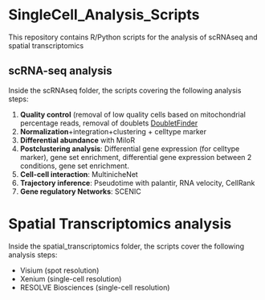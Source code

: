 # SingleCell_Analysis_Scripts

This repository contains R/Python scripts for the analysis of scRNAseq and spatial transcriptomics


## scRNA-seq analysis
Inside the scRNAseq folder, the scripts covering the following analysis steps:
1. **Quality control** (removal of low quality cells based on mitochondrial percentage reads, removal of doublets [DoubletFinder](https://github.com/chris-mcginnis-ucsf/DoubletFinder)
2. **Normalization**+integration+clustering + celltype marker
3. **Differential abundance** with MiloR
4. **Postclustering analysis**: Differential gene expression (for celltype marker), gene set enrichment, differential gene expression between 2 conditions, gene set enrichment.
5. **Cell-cell interaction**: MultinicheNet
6. **Trajectory inference**: Pseudotime with palantir, RNA velocity, CellRank
7. **Gene regulatory Networks**: SCENIC


# Spatial Transcriptomics analysis
Inside the spatial_transcriptomics folder, the scripts cover the following analysis steps:
- Visium (spot resolution)
- Xenium (single-cell resolution)
- RESOLVE Biosciences (single-cell resolution)
